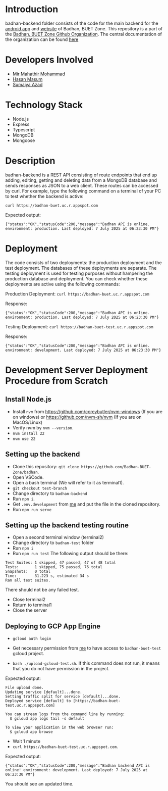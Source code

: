 # Introduction
badhan-backend folder consists of the code for the main 
backend for the [android app](https://play.google.com/store/apps/details?id=com.mmmbadhan) 
and [website](https://badhan-buet.web.app) of Badhan, BUET Zone. This repository is a part of the [Badhan, BUET Zone Github Organization](https://github.com/Badhan-BUET-Zone). The central documentation of the organization can be found [here](https://github.com/Badhan-BUET-Zone/badhan-doc)
# Developers Involved
* [Mir Mahathir Mohammad](https://github.com/mirmahathir1)
* [Hasan Masum](https://github.com/hmasum52)
* [Sumaiya Azad](https://github.com/sumaiyaazad)
# Technology Stack
* Node.js
* Express
* Typescript
* MongoDB
* Mongoose
# Description
badhan-backend is a REST API consisting of route endpoints that end up adding, editing, getting and deleting data from a MongoDB database and sends responses as JSON to a web client. These routes can be accessed by curl. For example, type the following command on a terminal of your PC to test whether the backend is active:

`curl https://badhan-buet.uc.r.appspot.com`

Expected output:
```
{"status":"OK","statusCode":200,"message":"Badhan API is online. environment: production. Last deployed: 7 July 2025 at 06:23:30 PM"}
```

# Deployment
The code consists of two deployments: the production deployment and the test deployment. The databases of these deployments are separate. The testing deployment is used for testing purposes without hampering the production database and deployment. You can check whether these deployments are active using the following commands:

Production Deployment: `curl https://badhan-buet.uc.r.appspot.com`

Response: 
```
{"status":"OK","statusCode":200,"message":"Badhan API is online. environment: production. Last deployed: 7 July 2025 at 06:23:30 PM"}
```

Testing Deployment: `curl https://badhan-buet-test.uc.r.appspot.com`

Response: 
```
{"status":"OK","statusCode":200,"message":"Badhan API is online. environment: development. Last deployed: 7 July 2025 at 06:23:30 PM"}
```

# Development Server Deployment Procedure from Scratch
## Install Node.js
* Install `nvm` from https://github.com/coreybutler/nvm-windows (If you are on windows) or https://github.com/nvm-sh/nvm (If you are on MacOS/Linux)
* Verify nvm by `nvm --version`.
* `nvm install 22`
* `nvm use 22`

## Setting up the backend
* Clone this repository:
`git clone https://github.com/Badhan-BUET-Zone/badhan`.
* Open VSCode.
* Open a bash terminal (We will refer to it as terminal1).
* `git checkout test-branch` 
* Change directory to `badhan-backend`
* Run `npm i`.
* Get `.env.development` from [me](https://github.com/mirmahathir1) and put the file in the cloned repository.
* Run `npm run serve`

## Setting up the backend testing routine
* Open a second terminal window (terminal2)
* Change directory to `badhan-test` folder
* Run `npm i`
* Run `npm run test`
The following output should be there:
```
Test Suites: 1 skipped, 47 passed, 47 of 48 total
Tests:       1 skipped, 75 passed, 76 total
Snapshots:   0 total
Time:        31.223 s, estimated 34 s
Ran all test suites.
```
There should not be any failed test.

* Close terminal2
* Return to terminal1
* Close the server

## Deploying to GCP App Engine
* `gcloud auth login`
* Get necessary permission from [me](https://github.com/mirmahathir1) to have access to `badhan-buet-test` gcloud project.

* `bash ./upload-gcloud-test.sh`. If this command does not run, it means that you do not have permission in the project.

Expected output:
```
File upload done.
Updating service [default]...done.
Setting traffic split for service [default]...done.
Deployed service [default] to [https://badhan-buet-test.uc.r.appspot.com]

You can stream logs from the command line by running:
  $ gcloud app logs tail -s default

To view your application in the web browser run:
  $ gcloud app browse
```

* Wait 1 minute
* `curl https://badhan-buet-test.uc.r.appspot.com`.

Expected output:
```
{"status":"OK","statusCode":200,"message":"Badhan backend API is online! environment: development. Last deployed: 7 July 2025 at 06:23:30 PM"}
```
You should see an updated time.

